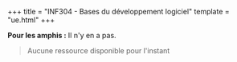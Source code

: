 +++
title = "INF304 - Bases du développement logiciel"
template = "ue.html"
+++

**Pour les amphis :** Il n'y en a pas.

> Aucune ressource disponible pour l'instant
